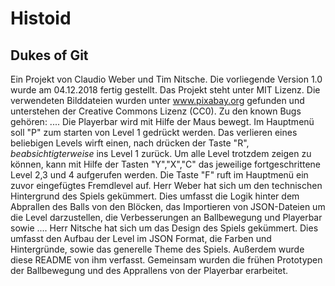 Histoid
======================
Dukes of Git
----------------------

Ein Projekt von Claudio Weber und Tim Nitsche.   Die vorliegende Version 1.0 wurde am 04.12.2018 fertig gestellt.   Das Projekt steht unter MIT Lizenz.   Die verwendeten Bilddateien wurden unter www.pixabay.org gefunden und unterstehen der Creative Commons Lizenz (CC0).   Zu den known Bugs gehören: ....
Die Playerbar wird mit Hilfe der Maus bewegt. Im Hauptmenü soll "P" zum starten von Level 1 gedrückt werden. Das verlieren eines beliebigen Levels wirft einen, nach drücken der Taste "R", *beabsichtigterweise* ins Level 1 zurück. Um alle Level trotzdem zeigen zu können, kann mit Hilfe der Tasten "Y","X","C" das jeweilige fortgeschrittene Level 2,3 und 4 aufgerufen werden. Die Taste "F" ruft im Hauptmenü ein zuvor eingefügtes Fremdlevel auf. 
Herr Weber hat sich um den technischen Hintergrund des Spiels gekümmert. Dies umfasst die Logik hinter dem Abprallen des Balls von den Blöcken, das Importieren von JSON-Dateien um die Level darzustellen, die Verbesserungen an Ballbewegung und Playerbar sowie ....
Herr Nitsche hat sich um das Design des Spiels gekümmert. Dies umfasst den Aufbau der Level im JSON Format, die Farben und Hintergründe, sowie das generelle Theme des Spiels. Außerdem wurde diese README von ihm verfasst.
Gemeinsam wurden die frühen Prototypen der Ballbewegung und des Apprallens von der Playerbar erarbeitet.
